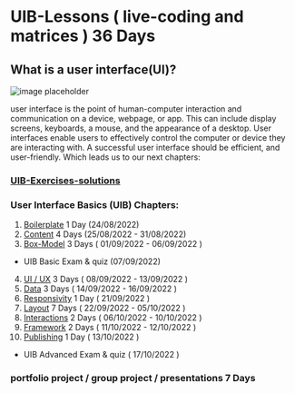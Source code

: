 # UIB-Lessons ( live-coding and matrices ) 36 Days

## What is a user interface(UI)?

![image placeholder](https://p7x7q5i4.rocketcdn.me/wp-content/uploads/2022/01/user-interface-wissen-kompakt-t2informatik.png)

user interface is the point of human-computer interaction and communication on a device, webpage, or app. This can include display screens, keyboards, a mouse, and the appearance of a desktop. User interfaces enable users to effectively control the computer or device they are interacting with. A successful user interface should be efficient, and user-friendly. Which leads us to our next chapters:

### [UIB-Exercises-solutions](https://github.com/FBWE22-E08/UIB-Exercises-solutions)

### User Interface Basics (UIB) Chapters:


1.  [Boilerplate](https://github.com/FBWE22-E08/UIB-Lessons/tree/main/1-Boilerplate) 1 Day (24/08/2022)
2.  [Content](https://github.com/FBWE22-E08/UIB-Lessons/tree/main/2-Content) 4 Days (25/08/2022 - 31/08/2022)
3.  [Box-Model]() 3 Days ( 01/09/2022 - 06/09/2022 )
- UIB Basic Exam & quiz (07/09/2022)
4.  [UI / UX]() 3 Days ( 08/09/2022 - 13/09/2022 ) 
5.  [Data]() 3 Days  ( 14/09/2022 - 16/09/2022 ) 
6.  [Responsivity]() 1 Day ( 21/09/2022 )
7.  [Layout]() 7 Days ( 22/09/2022 - 05/10/2022 )
8.  [Interactions]() 2 Days ( 06/10/2022 - 10/10/2022 )
9.  [Framework]() 2 Days ( 11/10/2022 - 12/10/2022 )
10. [Publishing]() 1 Day ( 13/10/2022 )
- UIB Advanced Exam & quiz ( 17/10/2022 )


### portfolio project / group project / presentations 7 Days 
